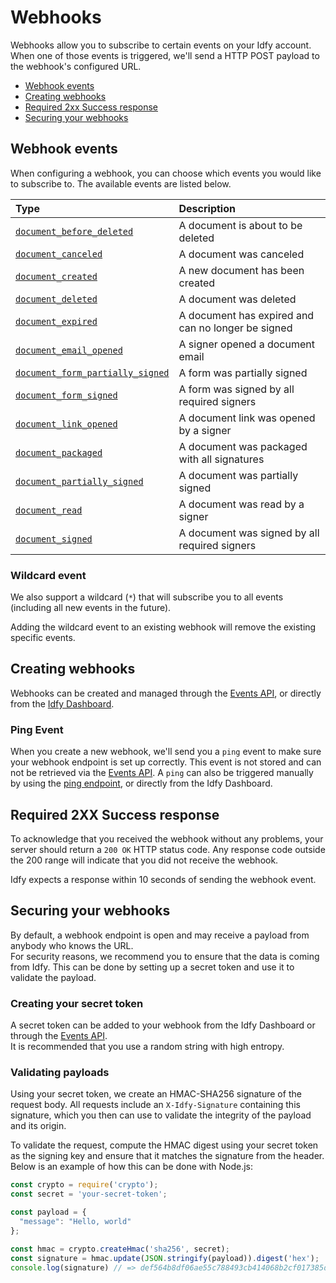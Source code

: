 # Webhooks

Webhooks allow you to subscribe to certain events on your Idfy account. When one of those events is triggered, we'll send a HTTP POST payload to the webhook's configured URL.

* [Webhook events](#webhook-events)
* [Creating webhooks](#creating-webhooks)
* [Required 2xx Success response](#required-2xx-success-response)
* [Securing your webhooks](#securing-your-webhooks)

## Webhook events

When configuring a webhook, you can choose which events you would like to subscribe to. The available events are listed below.

| Type | Description |
| :--- | :--- |
| [`document_before_deleted`](/notification/events#documentbeforedeletedevent) | A document is about to be deleted |
| [`document_canceled`](/notification/events#documentcanceledevent) | A document was canceled |
| [`document_created`](/notification/events#documentcreatedevent) | A new document has been created |
| [`document_deleted`](/notification/events#documentdeletedevent) | A document was deleted |
| [`document_expired`](/notification/events#documentexpiredevent) | A document has expired and can no longer be signed |
| [`document_email_opened`](/notification/events#documentemailopenedevent) | A signer opened a document email |
| [`document_form_partially_signed`](/notification/events#documentformpartiallysignedevent) | A form was partially signed |
| [`document_form_signed`](/notification/events#documentformsignedevent) | A form was signed by all required signers |
| [`document_link_opened`](/notification/events#documentlinkopenedevent) | A document link was opened by a signer |
| [`document_packaged`](/notification/events#documentpackagedevent) | A document was packaged with all signatures |
| [`document_partially_signed`](/notification/events#documentpartiallysignedevent) | A document was partially signed |
| [`document_read`](/notification/events#documentreadevent) | A document was read by a signer |
| [`document_signed`](/notification/events#documentsignedevent) | A document was signed by all required signers |

### Wildcard event

We also support a wildcard \(`*`\) that will subscribe you to all events \(including all new events in the future\).

Adding the wildcard event to an existing webhook will remove the existing specific events.

## Creating webhooks

Webhooks can be created and managed through the [Events API](http://event-test.idfy.io/#tag/Webhooks), or directly from the [Idfy Dashboard](https://dashboard.idfy.io).

### Ping Event

When you create a new webhook, we'll send you a `ping` event to make sure your webhook endpoint is set up correctly. This event is not stored and can not be retrieved via the [Events API](http://event-test.idfy.io/#tag/Webhooks). A `ping` can also be triggered manually by using the [ping endpoint](http://event-test.idfy.io/#operation/Webhooks_PingWebhook), or directly from the Idfy Dashboard.

## Required 2XX Success response

To acknowledge that you received the webhook without any problems, your server should return a `200 OK` HTTP status code. Any response code outside the 200 range will indicate that you did not receive the webhook.

Idfy expects a response within 10 seconds of sending the webhook event.

## Securing your webhooks

By default, a webhook endpoint is open and may receive a payload from anybody who knows the URL.  
For security reasons, we recommend you to ensure that the data is coming from Idfy. This can be done by setting up a secret token and use it to validate the payload.

### Creating your secret token

A secret token can be added to your webhook from the Idfy Dashboard or through the [Events API](http://event-test.idfy.io/#tag/Webhooks).  
It is recommended that you use a random string with high entropy.

### Validating payloads

Using your secret token, we create an HMAC-SHA256 signature of the request body. All requests include an `X-Idfy-Signature` containing this signature, which you then can use to validate the integrity of the payload and its origin.

To validate the request, compute the HMAC digest using your secret token as the signing key and ensure that it matches the signature from the header. Below is an example of how this can be done with Node.js:

```js
const crypto = require('crypto');
const secret = 'your-secret-token';

const payload = {
  "message": "Hello, world"
};

const hmac = crypto.createHmac('sha256', secret);
const signature = hmac.update(JSON.stringify(payload)).digest('hex');
console.log(signature) // => def564b8df06ae55c788493cb414068b2cf017385d96ecb39aa3e844fdbbcdea
```



